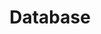 ---
# Featured tags need to have either the `list` or `grid` layout (PRO only).
layout: list
# The title of the tag's page.
title: Database
# The name of the tag, used in a post's front matter (e.g. tags: [<slug>]).
slug: database
# (Optional) Write a short (~150 characters) description of this featured tag.
description: >
  각종 db에 관한 정보를 공유하는 카테고리 입니다.
menu : true
submenu: false
order: 7
# (Optional) You can disable grouping posts by date.
# no_groups: true
---